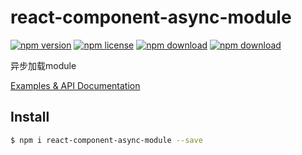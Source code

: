 # react-component-async-module

<!-- badge -->
[![npm version](https://img.shields.io/npm/v/react-component-async-module.svg)](https://www.npmjs.com/package/react-component-async-module)
[![npm license](https://img.shields.io/npm/l/react-component-async-module.svg)](https://www.npmjs.com/package/react-component-async-module)
[![npm download](https://img.shields.io/npm/dm/react-component-async-module.svg)](https://www.npmjs.com/package/react-component-async-module)
[![npm download](https://img.shields.io/npm/dt/react-component-async-module.svg)](https://www.npmjs.com/package/react-component-async-module)
<!-- endbadge -->

异步加载module

[Examples & API Documentation](./API.md)

## Install

```bash
$ npm i react-component-async-module --save
```